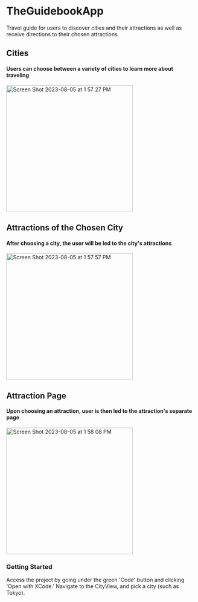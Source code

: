 # TheGuidebookApp
Travel guide for users to discover cities and their attractions as well as receive directions to their chosen attractions.

## Cities
#### Users can choose between a variety of cities to learn more about traveling
<img width="335" alt="Screen Shot 2023-08-05 at 1 57 27 PM" src="https://github.com/nsb229/TheGuidebookApp/assets/126029768/c96cd747-294d-48e9-8eba-35b5b60b6e61">

## Attractions of the Chosen City
#### After choosing a city, the user will be led to the city's attractions
<img width="335" alt="Screen Shot 2023-08-05 at 1 57 57 PM" src="https://github.com/nsb229/TheGuidebookApp/assets/126029768/2fae5640-f502-4463-ab4e-df990ff4c692">

## Attraction Page
#### Upon choosing an attraction, user is then led to the attraction's separate page
<img width="335" alt="Screen Shot 2023-08-05 at 1 58 08 PM" src="https://github.com/nsb229/TheGuidebookApp/assets/126029768/c723c9df-d49e-45ac-9002-50f081045c80">

### Getting Started
Access the project by going under the green 'Code' button and clicking 'Open with XCode.'
Navigate to the CityView, and pick a city (such as Tokyo). 
